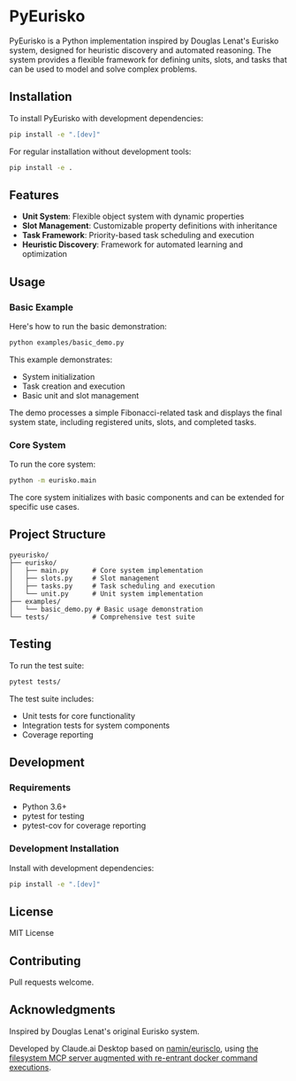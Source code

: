 # PyEurisko

PyEurisko is a Python implementation inspired by Douglas Lenat's Eurisko system, designed for heuristic discovery and automated reasoning. The system provides a flexible framework for defining units, slots, and tasks that can be used to model and solve complex problems.

## Installation

To install PyEurisko with development dependencies:

```bash
pip install -e ".[dev]"
```

For regular installation without development tools:

```bash
pip install -e .
```

## Features

- **Unit System**: Flexible object system with dynamic properties
- **Slot Management**: Customizable property definitions with inheritance
- **Task Framework**: Priority-based task scheduling and execution
- **Heuristic Discovery**: Framework for automated learning and optimization

## Usage

### Basic Example

Here's how to run the basic demonstration:

```bash
python examples/basic_demo.py
```

This example demonstrates:
- System initialization
- Task creation and execution
- Basic unit and slot management

The demo processes a simple Fibonacci-related task and displays the final system state, including registered units, slots, and completed tasks.

### Core System

To run the core system:

```bash
python -m eurisko.main
```

The core system initializes with basic components and can be extended for specific use cases.

## Project Structure

```
pyeurisko/
├── eurisko/
│   ├── main.py      # Core system implementation
│   ├── slots.py     # Slot management
│   ├── tasks.py     # Task scheduling and execution
│   └── unit.py      # Unit system implementation
├── examples/
│   └── basic_demo.py # Basic usage demonstration
└── tests/           # Comprehensive test suite
```

## Testing

To run the test suite:

```bash
pytest tests/
```

The test suite includes:
- Unit tests for core functionality
- Integration tests for system components
- Coverage reporting

## Development

### Requirements

- Python 3.6+
- pytest for testing
- pytest-cov for coverage reporting

### Development Installation

Install with development dependencies:

```bash
pip install -e ".[dev]"
```

## License

MIT License

## Contributing

Pull requests welcome.

## Acknowledgments

Inspired by Douglas Lenat's original Eurisko system.

Developed by Claude.ai Desktop based on [namin/eurisclo](https://github.com/namin),
using [the filesystem MCP server augmented with re-entrant docker command executions](https://github.com/namin/servers/tree/exec-reentrant/src/filesystem).